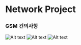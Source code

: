 # Network Project

### GSM 건의사항


![Alt text](https://img.shields.io/badge/node-v10.15.3-blue.svg) ![Alt text](https://img.shields.io/badge/npm-v6.4.1-red.svg)
![Alt text](https://img.shields.io/badge/mongo-v4.0.10-purple.svg)
